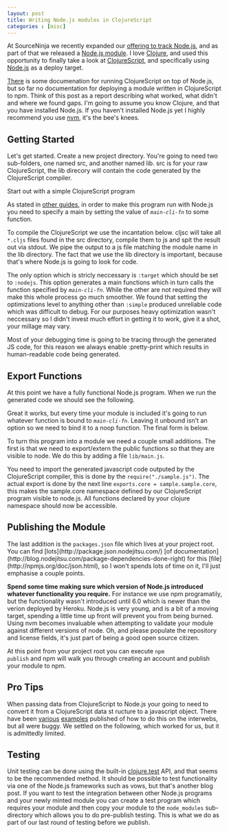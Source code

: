 ```yaml
---
layout: post
title: Writing Node.js modules in ClojureScript
categories : [misc]
---
```


At SourceNinja we recently expanded our [offering to track Node.js](http://www.sourceninja.com/), and as part of that we released a [Node.js module](https://github.com/SourceNinja/sourceninja-node). I love [Clojure](http://clojure.com/), and used this opportunity to finally take a look at [ClojureScript](https://github.com/clojure/clojurescript), and specifically using [Node.js](http://nodejs.org/) as a deploy target.

[There](http://mmcgrana.github.com/2011/09/clojurescript-nodejs.html) is some documenation for running ClojureScript on top of Node.js, but so far no documentation for deploying a module written in ClojureScript to npm. Think of this post as a report describing what worked, what didn't and where we found gaps. I'm going to assume you know Clojure, and that you have installed Node.js. If you haven't installed Node.js yet I highly recommend you use [nvm](https://github.com/creationix/nvm), it's the bee's knees.

## Getting Started
Let's get started. Create a new project directory. You're going to need two sub-folders, one named src, and another named lib. src is for your raw ClojureScript, the lib direcory will contain the code generated by the ClojureScript compiler.

Start out with a simple ClojureScript program

<script src="https://gist.github.com/2870806.js?file=stage1.cljs"> </script>

As stated in [other guides](https://github.com/clojure/clojurescript/wiki/Quick-Start), in order to make this program run with Node.js you need to specify a main by setting the value of <code>*main-cli-fn*</code> to some function.

<script src="https://gist.github.com/2870806.js?file=stage2.cljs"> </script>

To compile the ClojureScript we use the incantation below. cljsc will take all <code>*.cljs</code> files found in the src directory, compile them to js and spit the result out via stdout. We pipe the output to a js file matching the module name in the lib directory. The fact that we use the lib directory is important, because that's where Node.js is going to look for code.

<script src="https://gist.github.com/2870806.js?file=build.sh"> </script>

The only option which is stricly neccessary is <code>:target</code> which should be set to <code>:nodejs</code>. This option generates a main functions which in turn calls the function specified by <code>*main-cli-fn*</code>. While the other are not required they will make this whole process go much smoother. We found that setting the optimizations level to anything other than <code>:simple</code> produced unreliable code which was difficult to debug. For our purposes heavy optimization wasn't neccessary so I didn't invest much effort in getting it to work, give it a shot, your millage may vary.

Most of your debugging time is going to be tracing through the generated JS code, for this reason we always enable :pretty-print which results in human-readable code being generated.
<h2>Export Functions</h2>
At this point we have a fully functional Node.js program. When we run the generated code we should see the following.

<script src="https://gist.github.com/2870806.js?file=output.txt"> </script>

Great it works, but every time your module is included it's going to run whatever function is bound to <code>*main-cli-fn*</code>. Leaving it unbound isn't an option so we need to bind it to a noop function. The final form is below.

<script src="https://gist.github.com/2870806.js?file=stage3.cljs"> </script>

To turn this program into a module we need a couple small additions. The first is that we need to export/extern the public functions so that they are visible to node. We do this by adding a file <code>lib/main.js</code>.

<script src="https://gist.github.com/2870806.js?file=main.js"> </script>

You need to import the generated javascript code outputed by the ClojureScript compiler, this is done by the <code>require("./sample.js")</code>. The actual export is done by the next line <code>exports.core = sample.sample.core</code>, this makes the sample.core namespace defined by our ClojureScript program visible to node.js. All functions declared by your clojure namespace should now be accessible.
<h2>Publishing the Module</h2>
The last addition is the <code>packages.json</code> file which lives at your project root. You can find [lots](http://package.json.nodejitsu.com/) [of documentation](http://blog.nodejitsu.com/package-dependencies-done-right) for this [file](http://npmjs.org/doc/json.html), so I won't spends lots of time on it, I'll just emphasise a couple points.

<strong>Spend some time making sure which version of Node.js introduced whatever functionality you require.</strong> For instance we use npm programatily, but the functionality wasn't introduced until 6.0 which is newer than the verion deployed by Heroku. Node.js is very young, and is a bit of a moving target, spending a little time up front will prevent you from being burned. Using nvm becomes invaluable when attempting to validate your module against different versions of node. Oh, and please populate the repository and license fields, it's just part of being a good open source citizen.

<script src="https://gist.github.com/2870806.js?file=packages.json"> </script>

At this point from your project root you can execute <code>npm publish</code> and npm will walk you through creating an account and publish your module to npm.

## Pro Tips
When passing data from ClojureScript to Node.js your going to need to convert it from a ClojureScript data st
ructure to a javascript object. There have been [various](https://gist.github.com/1098417) [examples](http://maurits.wordpress.com/2012/02/13/first-clojurescript-experiences-using-raphael/) published of how to do this on the interwebs, but all were buggy. We settled on the following, which worked for us, but it is admittedly limited.

<script src="https://gist.github.com/2870806.js?file=util.cljs"> </script>

## Testing
Unit testing can be done using the built-in [clojure.test](http://richhickey.github.com/clojure/clojure.test-api.html) API, and that seems to be the recommended method. It should be possible to test functionality via one of the Node.js frameworks such as vows, but that's another blog post. If you want to test the integration between other Node.js programs and your newly minted module you can create a test program which requires your module and then copy your module to the <code>node_modules</code> sub-directory which allows you to do pre-publish testing. This is what we do as part of our last round of testing before we publish.
